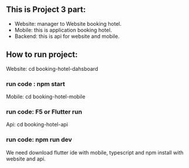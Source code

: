 ## This is Project 3 part:
- Website: manager to Website booking hotel.
- Mobile: this is application booking hotel.
- Backend: this is api for website and mobile.
## How to run project:
Website: cd booking-hotel-dahsboard 
### run code : npm start
Mobile: cd booking-hotel-mobile 
### run code: F5 or Flutter run
Api: cd booking-hotel-api 
### run code: npm run dev
We need download flutter ide with mobile, typescript and npm install with website and api.
